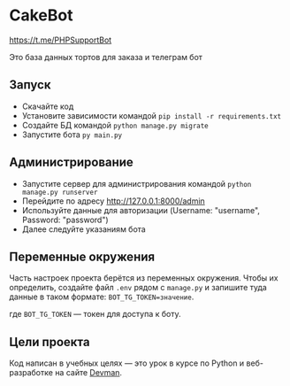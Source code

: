 # CakeBot
https://t.me/PHPSupportBot

Это база данных тортов для заказа и телеграм бот

## Запуск

- Скачайте код
- Установите зависимости командой `pip install -r requirements.txt`
- Создайте БД командой `python manage.py migrate`
- Запустите бота `py main.py`

## Администрирование
- Запустите сервер для администрирования командой `python manage.py runserver`
- Перейдите по адресу http://127.0.0.1:8000/admin
- Используйте данные для авторизации (Username: "username", Password: "password")
- Далее следуйте указаниям бота

## Переменные окружения

Часть настроек проекта берётся из переменных окружения. Чтобы их определить, создайте файл `.env` рядом с `manage.py` и 
запишите туда данные в таком формате: `BOT_TG_TOKEN=значение`.

где `BOT_TG_TOKEN` — токен для доступа к боту.

## Цели проекта

Код написан в учебных целях — это урок в курсе по Python и веб-разработке на сайте [Devman](https://dvmn.org).
 